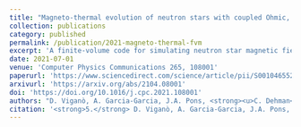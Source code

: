 ```yaml
---
title: "Magneto-thermal evolution of neutron stars with coupled Ohmic, Hall and ambipolar effects via accurate finite-volume simulations"
collection: publications
category: published
permalink: /publication/2021-magneto-thermal-fvm
excerpt: 'A finite-volume code for simulating neutron star magnetic field evolution including Ohmic, Hall, and ambipolar effects.'
date: 2021-07-01
venue: 'Computer Physics Communications 265, 108001'
paperurl: 'https://www.sciencedirect.com/science/article/pii/S0010465521001132'
arxivurl: 'https://arxiv.org/abs/2104.08001'
doi: 'https://doi.org/10.1016/j.cpc.2021.108001'
authors: "D. Viganò, A. Garcia-Garcia, J.A. Pons, <strong><u>C. Dehman</u></strong> et al."
citation: '<strong>5.</strong> D. Viganò, A. Garcia-Garcia, J.A. Pons, <strong>C. Dehman</strong> & V. Graber (2021). <small><strong>Magneto-thermal evolution of neutron stars with coupled Ohmic, Hall and ambipolar effects via accurate finite-volume simulations</strong></small>. <em>Computer Physics Communications <b>265</b>, 108001</em>. (<a href="https://arxiv.org/abs/2104.08001">arXiv</a>, <a href="https://ui.adsabs.harvard.edu/abs/2021CoPhC.26508001V/abstract">ADS</a>, <a href="https://doi.org/10.1016/j.cpc.2021.108001">DOI</a>)'
---
```

